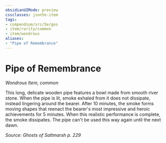 ```yaml
---
obsidianUIMode: preview
cssclasses: json5e-item
tags:
- compendium/src/5e/gos
- item/rarity/common
- item/wondrous
aliases: 
- "Pipe of Remembrance"
---
```

# Pipe of Remembrance
*Wondrous Item, common*  


This long, delicate wooden pipe features a bowl made from smooth river stone. When the pipe is lit, smoke exhaled from it does not dissipate, instead lingering around the bearer. After 10 minutes, the smoke forms moving shapes that reenact the bearer's most impressive and heroic achievements for 5 minutes. When this realistic performance is complete, the smoke dissipates. The pipe can't be used this way again until the next dawn.

*Source: Ghosts of Saltmarsh p. 229*